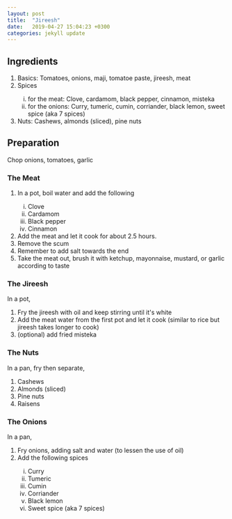 ```yaml
---
layout: post
title:  "Jireesh"
date:   2019-04-27 15:04:23 +0300
categories: jekyll update
---
```


## Ingredients

<ol>
    <li>Basics: Tomatoes, onions, maji, tomatoe paste, jireesh, meat</li>
    <li>Spices </li>
    <ol type="i">
        <li>   for the meat: Clove, cardamom, black pepper, cinnamon, misteka</li>
        <li>   for the onions: Curry, tumeric, cumin, corriander, black lemon, sweet spice (aka 7 spices)</li>
     </ol>
    <li>Nuts:  Cashews, almonds (sliced), pine nuts</li>
</ol>

## Preparation

Chop onions, tomatoes, garlic


### The Meat

<ol>
    <li>In a pot, boil water and add the following</li>
    <ol type="i">
        <li>Clove</li>
        <li>Cardamom</li>
        <li>Black pepper</li>
        <li>Cinnamon</li></ol>
    <li>Add the meat and let it cook for about 2.5 hours.</li>
    <li>Remove the scum </li>
    <li>Remember to add salt towards the end</li>
    <li>Take the meat out, brush it with ketchup, mayonnaise, mustard, or garlic according to taste</li>
<!--     <li>fry chopped tomatoes, onions, tomatoe paste, magi? and pour the "meat water" into it → Pot 3</li> -->
</ol>

### The Jireesh
In a pot, 
1. Fry the jireesh with oil and keep stirring until it's white
2. Add the meat water from the first pot and let it cook (similar to rice but jireesh takes longer to cook)
3. (optional) add fried misteka

### The Nuts

In a pan, fry then separate,

1. Cashews
2. Almonds (sliced)
3. Pine nuts
4. Raisens

### The Onions

In a pan,
<ol>
  <li>Fry onions, adding salt and water (to lessen the use of oil)</li>
  <li> Add the following spices</li>
  <ol type="i">
        <li> Curry</li>
        <li> Tumeric</li>
        <li> Cumin</li>
        <li> Corriander</li>
        <li> Black lemon</li>
        <li> Sweet spice (aka 7 spices)</li>
  </ol>
</ol>

<!--
``` bash
cat << eof | sed 's/.\. //'| sed -E 's/(.*)/<li>\1<\/li>/'
```
-->
